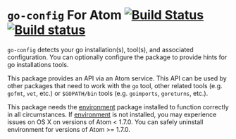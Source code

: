 # `go-config` For Atom [![Build Status](https://travis-ci.org/joefitzgerald/go-config.svg)](https://travis-ci.org/joefitzgerald/go-config) [![Build status](https://ci.appveyor.com/api/projects/status/sh7nepkf0cvt7r6j?svg=true)](https://ci.appveyor.com/project/joefitzgerald/go-config)

`go-config` detects your go installation(s), tool(s), and associated configuration. You can optionally configure the package to provide hints for go installations tools.

This package provides an API via an Atom service. This API can be used by other packages that need to work with the `go` tool, other related tools (e.g. `gofmt`, `vet`, etc.) or `$GOPATH/bin` tools (e.g. `goimports`, `goreturns`, etc.).

This package needs the [environment](https://atom.io/packages/environment) package installed to function correctly in all circumstances. If [environment](https://atom.io/packages/environment) is not installed, you may experience issues on OS X on versions of Atom < 1.7.0. You can safely uninstall environment for versions of Atom >= 1.7.0.
